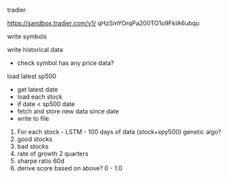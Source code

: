 tradier

https://sandbox.tradier.com/v1/
qHzSmYOrqPa200TO1o9FkIA6ubqu

write symbols

write historical data
- check symbol has any price data?

load latest sp500
- get latest date
- load each stock
- if date < sp500 date
- fetch and store new data since date
- write to file


1. For each stock - LSTM - 100 days of data (stock+spy500)
genetic algo?
2. good stocks
3. bad stocks
4. rate of growth 2 quarters
5. sharpe ratio 60d
6. derive score based on above? 0 - 1.0

